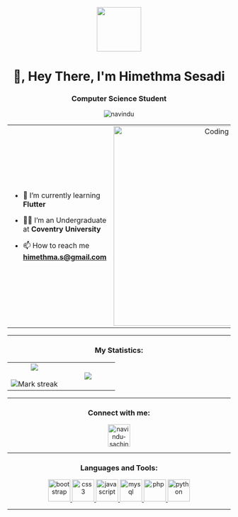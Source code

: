 <p align="center" ><img  src = "https://i.pinimg.com/originals/3f/7e/4e/3f7e4eff7c96e9fe4b8b4b1ff3f7bdb5.gif" width = 100px></p>
<h1 align="center">👋, Hey There, I'm Himethma Sesadi</h1>
<h3 align="center">Computer Science Student</h3>
<p align="center"> <img src="https://komarev.com/ghpvc/?username=himethma&label=Profile%20views&color=0e75b6&style=flat" alt="navindu" /> </p>

<table align="center">
<tr border="none">
<td width="50%" align="left">
  
- 🌱 I’m currently learning **Flutter**

- 🧑‍🎓 I’m an Undergraduate at **Coventry University**

- 📫 How to reach me **himethma.s@gmail.com**

</td>
<td width="50%" align="center">
    <img align="center" alt="Coding" width="450" src="https://www.animatedvideo.com/blog/wp-content/uploads/2017/01/Creating_Online_Video_Courses_and_Tutorials-770x360.jpg">
</td>
</tr>
</table>

---

<h3 align="center">My Statistics:</h3>
<p align="center">
<table align="center">
<tr border="none">
<td width="50%" align="center">
  
  <img  align="center"  src="https://github-readme-stats.vercel.app/api?username=himethma&theme=dark&show_icons=true&count_private=true" />
  <br></br>
  <img  title="🔥 Get streak stats for your profile at git.io/streak-stats" alt="Mark streak" src="https://github-readme-streak-stats.herokuapp.com/?user=himethma&theme=dark&hide_border=false" /> 
</td>
<td width="50%" align="center">

  <img  align="center"  src="https://github-readme-stats.anuraghazra1.vercel.app/api/top-langs/?username=himethma&theme=dark&hide_border=false&no-bg=true&no-frame=true&langs_count=10"/>
  
  </td>
</tr>
</table>

---

<h3 align="center">Connect with me:</h3>
<p align="center">
    <a href="https://www.linkedin.com/in/himethma-bandara-yapa/" target="blank">
        <img align="center" src="https://github.com/navindu-sachintha/skill-icons/blob/main/icons/LinkedIn.svg" alt="navindu-sachintha" height="50" width="50" />
    </a>
</p>

---

<h3 align="center">Languages and Tools:</h3>
<p align="center"> 
<a href="https://getbootstrap.com" target="_blank" rel="noreferrer"> 
    <img src="https://github.com/navindu-sachintha/skill-icons/blob/main/icons/Bootstrap.svg" alt="bootstrap" width="50" height="50"/> 
</a> 
<a href="https://www.w3schools.com/css/" target="_blank" rel="noreferrer"> 
    <img src="https://github.com/navindu-sachintha/skill-icons/blob/main/icons/CSS.svg" alt="css3" width="50" height="50"/> 
</a>
<a href="https://developer.mozilla.org/en-US/docs/Web/JavaScript" target="_blank" rel="noreferrer"> 
    <img src="https://github.com/navindu-sachintha/skill-icons/blob/main/icons/JavaScript.svg" alt="javascript" width="50" height="50"/> 
</a>
<a href="https://www.mysql.com/" target="_blank" rel="noreferrer"> 
    <img src="https://github.com/navindu-sachintha/skill-icons/blob/main/icons/MySQL-Light.svg" alt="mysql" width="50" height="50"/> 
</a> 
<a href="https://www.php.net" target="_blank" rel="noreferrer"> 
    <img src="https://github.com/navindu-sachintha/skill-icons/blob/main/icons/PHP-Light.svg" alt="php" width="50" height="50"/> 
</a> 
<a href="https://www.python.org" target="_blank" rel="noreferrer"> 
    <img src="https://github.com/navindu-sachintha/skill-icons/blob/main/icons/Python-Light.svg" alt="python" width="50" height="50"/> 
</a> 
</p>

---
